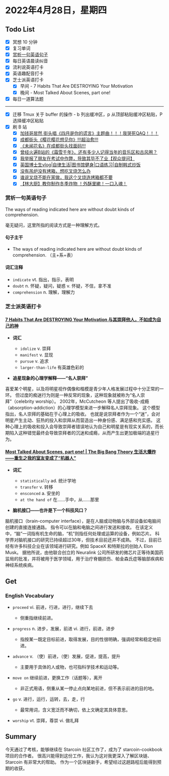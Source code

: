 # 2022年4月28日，星期四

## Todo List

- [x] 冥想 10 分钟
- [x] 复习单词
- [x] [赏析一句英语句子](#赏析一句英语句子)
- [x] 每日英语晨读纠音
- [x] 流利说英语打卡
- [x] 英语趣配音打卡
- [x] 芝士派英语打卡
  - [x] 早间 - 7 Habits That Are DESTROYING Your Motivation
  - [x] 晚间 - Most Talked About Scenes, part one!
- [x] 每日一道算法题
--------
- [x] 迁移 Tmux 关于 buffer 的操作 - b 列出缓冲区，p 从顶部粘贴缓冲区粘贴，P 选择缓冲区粘贴
- [x] 刷 B 站
  - [x] [加钱哥居然 街头唱《四月是你的谎言》主题曲！！！我哭死QAQ！！！](https://b23.tv/rUoUJk6)
  - [x] [成都街头《樱花樱花想见你》!!!超治愈!!!](https://b23.tv/4iC2uPD)
  - [x] [《未闻花名》在成都街头找面码!!!](https://b23.tv/ykXn6CO)
  - [x] [曾经火遍B站的《霜雪千年》，还有多少人记得当年的音乐区和古风圈？](https://b23.tv/CVfNfvo)
  - [x] [我举报了朋友在考试中作弊，导致其毕不了业【观众提问】](https://b23.tv/ZVrWpim)
  - [x] [英国博士生vlog|自律生活|图书馆健身|口语练习|自制韩式炒饭](https://b23.tv/JttguHe)
  - [x] [没有吊炉没有烤箱，想吃叉烧怎么办](https://b23.tv/xLIIqMF)
  - [x] [谁说叉烧不能在家做，我这个叉烧连烤箱都不要](https://b23.tv/KCjrmHU)
  - [x] [【林大厨】教你制作冬季炸物 ！外酥里嫰！一口入魂！](https://b23.tv/NbHCoFp)

### 赏析一句英语句子

The ways of reading indicated here are without doubt kinds of comprehension.

毫无疑问，这里所指的阅读方式是一种理解方式。

#### 句子主干

- The ways of reading indicated here are without doubt kinds of comprehension. （主+系+表）

#### 词汇注释

- `indicate` vt. 指出，指示，表明
- `doubt` n. 怀疑，疑问，疑惑 v. 怀疑，不信，拿不准
- `comprehension` n. 理解，理解力

### 芝士派英语打卡

#### [7 Habits That Are DESTROYING Your Motivation 与其崇拜他人，不如成为自己的神](https://reading.baicizhan.com/h5/listen-movie.html?id=643&wxapp=mint_danni_ear#/home)

- **词汇**

  - `idolize` v. 崇拜
  - `manifest` v. 显现
  - `pursue` v. 追求
  - `larger-than-life` 有英雄色彩的

- **追星现象的心理学解释——“名人崇拜”**

喜爱某个明星，以及将明星视作偶像和楷模是青少年人格发展过程中十分正常的一环。
但过度的痴迷行为则是一种反常的现象，这种现象就被称为“名人崇拜”（celebrity worship）。
2002年，McCutcheon 等人提出了吸收-成瘾（absorption-addiction）的心理学模型来进一步解释名人崇拜现象。
这个模型指出，名人崇拜的基础在于心理上的吸收。
也就是说崇拜者作为一个“迷”，会对明星产生主动、狂热的投入和崇拜从而营造出一种身份感、满足感和充实感。
这种心理上的吸收和投入会导致崇拜者错误地认为自己和明星是有现实关系的，而长期陷入这种错觉最终会导致崇拜者的沉迷和成瘾，从而产生出更加极端的追星行为。

#### [Most Talked About Scenes, part one! | The Big Bang Theory 生活大爆炸——重生之我的室友变成了“机器人”](http://reading.baicizhan.com/h5/listen-movie.html?id=644&wxapp=mint_danni_ear#/home)

- **词汇**

  - `statistically` ad. 统计学地
  - `transfer` v. 转移
  - `ensconced` a. 安坐的
  - `at the hand of` 在……手中，从……那里

- **脑机接囗——也许是下一个科技风口？**

脑机接口（brain-computer interface），是在人脑或动物脑与外部设备如电脑间创建的直接连接通路。
指令可以在脑和电脑之间进行发送和接收。
在该定义中，“脑”一词指有机生命的脑，“机”则指任何处理或运算的设备，例如芯片。
科学界对脑机接口的研究已持续超过30年，但技术目前还并不成熟。
不过，目前已经有许多科技企业在该领域进行研究。例如 SpaceX 和特斯拉的创始人 Elon Musk。
据他所说，由他联合创立的 Neuralink 公司所研发的微芯片正等待美国药监局的批准，并将被用于医学领域，用于治疗脊髓损伤、帕金森氏症等脑部疾病和神经系统疾病。

## Get

### English Vocabulary

- `proceed` vi. 前进，行进，进行，继续下去
  - 侧重指继续前进。

- `progress` n. 进步，发展，前进 vi. 进行，前进，进步
  - 指按某一既定目标前进，取得发展，目的性很明确，强调经常和稳定地前进。

- `advance` v. （使）前进，（使）发展，促进，提高，提升
  - 主要用于具体的人或物，也可指科学技术和运动等。

- `move on` 继续前进，更换工作（话题等），离开
  - 非正式用语，侧重从某一停止点向某地前进，但不表示前进的目的地。

- `go` v. 进行，运行，运转，去，走，行
  - 最常用词，含义宽泛而不确切，依上文确定其具体意思。

- `worship` vt. 崇拜，尊崇 vi. 做礼拜

## Summary

今天通过了考核，能够继续在 Starcoin 社区工作了，成为了 starcoin-cookbook 项目的合作者。
很高兴能得到这份工作，我认为这对我更深入了解区块链、Starcoin 有非常大的帮助。
作为一个区块链新手，希望经过这趟路程后能得到预期的收获。
